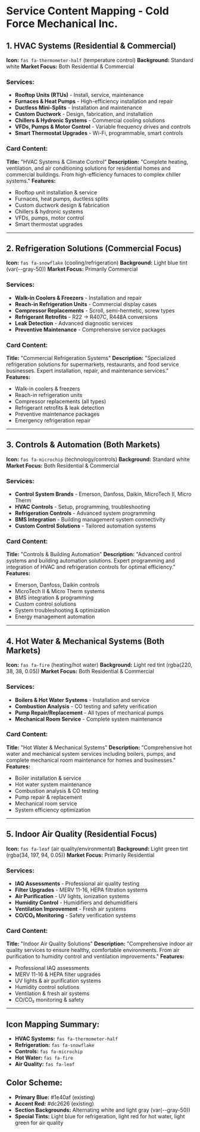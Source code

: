 # Service Content Mapping - Cold Force Mechanical Inc.

## 1. HVAC Systems (Residential & Commercial)
**Icon:** `fas fa-thermometer-half` (temperature control)
**Background:** Standard white
**Market Focus:** Both Residential & Commercial

### Services:
- **Rooftop Units (RTUs)** - Install, service, maintenance
- **Furnaces & Heat Pumps** - High-efficiency installation and repair
- **Ductless Mini-Splits** - Installation and maintenance
- **Custom Ductwork** - Design, fabrication, and installation
- **Chillers & Hydronic Systems** - Commercial cooling solutions
- **VFDs, Pumps & Motor Control** - Variable frequency drives and controls
- **Smart Thermostat Upgrades** - Wi-Fi, programmable, smart controls

### Card Content:
**Title:** "HVAC Systems & Climate Control"
**Description:** "Complete heating, ventilation, and air conditioning solutions for residential homes and commercial buildings. From high-efficiency furnaces to complex chiller systems."
**Features:**
- Rooftop unit installation & service
- Furnaces, heat pumps, ductless splits
- Custom ductwork design & fabrication
- Chillers & hydronic systems
- VFDs, pumps, motor control
- Smart thermostat upgrades

---

## 2. Refrigeration Solutions (Commercial Focus)
**Icon:** `fas fa-snowflake` (cooling/refrigeration)
**Background:** Light blue tint (var(--gray-50))
**Market Focus:** Primarily Commercial

### Services:
- **Walk-in Coolers & Freezers** - Installation and repair
- **Reach-in Refrigeration Units** - Commercial display cases
- **Compressor Replacements** - Scroll, semi-hermetic, screw types
- **Refrigerant Retrofits** - R22 → R407C, R448A conversions
- **Leak Detection** - Advanced diagnostic services
- **Preventive Maintenance** - Comprehensive service packages

### Card Content:
**Title:** "Commercial Refrigeration Systems"
**Description:** "Specialized refrigeration solutions for supermarkets, restaurants, and food service businesses. Expert installation, repair, and maintenance services."
**Features:**
- Walk-in coolers & freezers
- Reach-in refrigeration units
- Compressor replacements (all types)
- Refrigerant retrofits & leak detection
- Preventive maintenance packages
- Emergency refrigeration repair

---

## 3. Controls & Automation (Both Markets)
**Icon:** `fas fa-microchip` (technology/controls)
**Background:** Standard white
**Market Focus:** Both Residential & Commercial

### Services:
- **Control System Brands** - Emerson, Danfoss, Daikin, MicroTech II, Micro Therm
- **HVAC Controls** - Setup, programming, troubleshooting
- **Refrigeration Controls** - Advanced system programming
- **BMS Integration** - Building management system connectivity
- **Custom Control Solutions** - Tailored automation systems

### Card Content:
**Title:** "Controls & Building Automation"
**Description:** "Advanced control systems and building automation solutions. Expert programming and integration of HVAC and refrigeration controls for optimal efficiency."
**Features:**
- Emerson, Danfoss, Daikin controls
- MicroTech II & Micro Therm systems
- BMS integration & programming
- Custom control solutions
- System troubleshooting & optimization
- Energy management automation

---

## 4. Hot Water & Mechanical Systems (Both Markets)
**Icon:** `fas fa-fire` (heating/hot water)
**Background:** Light red tint (rgba(220, 38, 38, 0.05))
**Market Focus:** Both Residential & Commercial

### Services:
- **Boilers & Hot Water Systems** - Installation and service
- **Combustion Analysis** - CO testing and safety verification
- **Pump Repair/Replacement** - All types of mechanical pumps
- **Mechanical Room Service** - Complete system maintenance

### Card Content:
**Title:** "Hot Water & Mechanical Systems"
**Description:** "Comprehensive hot water and mechanical system services including boilers, pumps, and complete mechanical room maintenance for homes and businesses."
**Features:**
- Boiler installation & service
- Hot water system maintenance
- Combustion analysis & CO testing
- Pump repair & replacement
- Mechanical room service
- System efficiency optimization

---

## 5. Indoor Air Quality (Residential Focus)
**Icon:** `fas fa-leaf` (air quality/environmental)
**Background:** Light green tint (rgba(34, 197, 94, 0.05))
**Market Focus:** Primarily Residential

### Services:
- **IAQ Assessments** - Professional air quality testing
- **Filter Upgrades** - MERV 11-16, HEPA filtration systems
- **Air Purification** - UV lights, ionization systems
- **Humidity Control** - Humidifiers and dehumidifiers
- **Ventilation Improvement** - Fresh air systems
- **CO/CO₂ Monitoring** - Safety verification systems

### Card Content:
**Title:** "Indoor Air Quality Solutions"
**Description:** "Comprehensive indoor air quality services to ensure healthy, comfortable environments. From air purification to humidity control and ventilation improvements."
**Features:**
- Professional IAQ assessments
- MERV 11-16 & HEPA filter upgrades
- UV lights & air purification systems
- Humidity control solutions
- Ventilation & fresh air systems
- CO/CO₂ monitoring & safety

---

## Icon Mapping Summary:
- **HVAC Systems:** `fas fa-thermometer-half`
- **Refrigeration:** `fas fa-snowflake`
- **Controls:** `fas fa-microchip`
- **Hot Water:** `fas fa-fire`
- **Air Quality:** `fas fa-leaf`

## Color Scheme:
- **Primary Blue:** #1e40af (existing)
- **Accent Red:** #dc2626 (existing)
- **Section Backgrounds:** Alternating white and light gray (var(--gray-50))
- **Special Tints:** Light blue for refrigeration, light red for hot water, light green for air quality